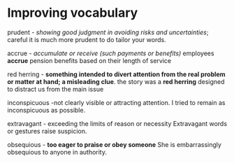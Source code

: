 # Improving vocabulary

prudent  - _showing good judgment in avoiding risks and uncertainties_; careful
it is much more prudent to do tailor your words.

accrue - _accumulate or receive (such payments or benefits)_
employees **accrue** pension benefits based on their length of service

red herring - **something intended to divert attention from the real problem or matter at hand; a misleading clue**.
the story was a **red herring** designed to distract us from the main issue

inconspicuous -not clearly visible or attracting attention.
I  tried to remain as inconspicuous as possible.

extravagant - exceeding the limits of reason or necessity
Extravagant words or gestures raise suspicion.

obsequious - **too eager to praise or obey someone**
She is embarrassingly obsequious to anyone in authority.